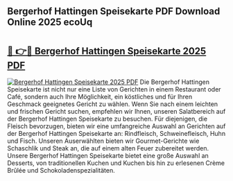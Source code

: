 ## Bergerhof Hattingen Speisekarte PDF Download Online 2025 ecoUq

# <h2><a href="http://gca52l.nevu.top/?p=Bergerhof+Hattingen+Speisekarte">🔗 👉🔴 Bergerhof Hattingen Speisekarte 2025 PDF</a></h2>

[![Bergerhof Hattingen Speisekarte 2025 PDF](https://i.imgur.com/dBaPXMq.png)](http://gca52l.nevu.top/?p=Bergerhof+Hattingen+Speisekarte)
Die Bergerhof Hattingen Speisekarte ist nicht nur eine Liste von Gerichten in einem Restaurant oder Café, sondern auch Ihre Möglichkeit, ein köstliches und für Ihren Geschmack geeignetes Gericht zu wählen. Wenn Sie nach einem leichten und frischen Gericht suchen, empfehlen wir Ihnen, unseren Salatbereich auf der Bergerhof Hattingen Speisekarte zu besuchen. Für diejenigen, die Fleisch bevorzugen, bieten wir eine umfangreiche Auswahl an Gerichten auf der Bergerhof Hattingen Speisekarte an: Rindfleisch, Schweinefleisch, Huhn und Fisch. Unseren Auserwählten bieten wir Gourmet-Gerichte wie Schaschlik und Steak an, die auf einem alten Feuer zubereitet werden. Unsere Bergerhof Hattingen Speisekarte bietet eine große Auswahl an Desserts, von traditionellen Kuchen und Kuchen bis hin zu erlesenen Crème Brûlée und Schokoladenspezialitäten.
